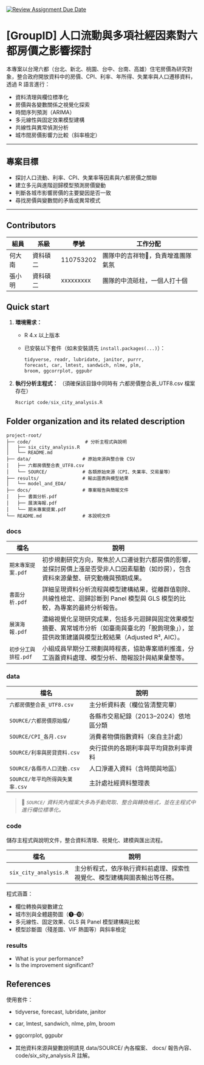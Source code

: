 [![Review Assignment Due Date](https://classroom.github.com/assets/deadline-readme-button-22041afd0340ce965d47ae6ef1cefeee28c7c493a6346c4f15d667ab976d596c.svg)](https://classroom.github.com/a/HR2Xz9sU)
# [GroupID] 人口流動與多項社經因素對六都房價之影響探討
本專案以台灣六都（台北、新北、桃園、台中、台南、高雄）住宅房價為研究對象，整合政府開放資料中的房價、CPI、利率、年所得、失業率與人口遷移資料，透過 R 語言進行：

- 資料清理與欄位標準化
- 房價與各變數關係之視覺化探索
- 時間序列預測（ARIMA）
- 多元線性與固定效果模型建構
- 共線性與異常偵測分析
- 城市間房價影響力比較（斜率檢定）

---

## 專案目標

- 探討人口流動、利率、CPI、失業率等因素與六都房價之關聯
- 建立多元與進階迴歸模型預測房價變動
- 判斷各城市影響房價的主要變因是否一致
- 尋找房價與變數間的矛盾或異常模式

---

## Contributors
|組員|系級|學號|工作分配|
|-|-|-|-|
|何大南|資科碩二|110753202|團隊中的吉祥物🦒，負責增進團隊氣氛| 
|張小明|資科碩二|xxxxxxxxx|團隊的中流砥柱，一個人打十個|

## Quick start

1. **環境需求：**
   - R 4.x 以上版本
   - 已安裝以下套件（如未安裝請先 `install.packages(...)`）：

     ```r
     tidyverse, readr, lubridate, janitor, purrr,
     forecast, car, lmtest, sandwich, nlme, plm,
     broom, ggcorrplot, ggpubr
     ```

2. **執行分析主程式：**
（須確保該目錄中同時有 六都房價整合表_UTF8.csv 檔案存在）

   ```r
   Rscript code/six_city_analysis.R

## Folder organization and its related description

```
project-root/
├── code/                    # 分析主程式與說明
│   ├── six_city_analysis.R
│   └── README.md
├── data/                   # 原始來源與整合後 CSV
│   ├── 六都房價整合表_UTF8.csv
│   └── SOURCE/             # 各類原始來源（CPI、失業率、交易量等）
├── results/                # 輸出圖表與模型結果
│   └── model_and_EDA/
├── docs/                   # 專案報告與簡報文件
│   ├── 書面分析.pdf
│   ├── 展演海報.pdf
│   └── 期末專案提案.pdf
└── README.md               # 本說明文件
```


### docs
|檔名|說明|
|--|--|
|`期末專案提案.pdf`|初步規劃研究方向，聚焦於人口遷徙對六都房價的影響，並探討房價上漲是否受非人口因素驅動（如炒房），包含資料來源彙整、研究動機與預期成果。|
|`書面分析.pdf`|詳細呈現資料分析流程與模型建構結果，從離群值剔除、共線性檢定、迴歸診斷到 Panel 模型與 GLS 模型的比較，為專案的最終分析報告。|
|`展演海報.pdf`|濃縮視覺化呈現研究成果，包括多元迴歸與固定效果模型摘要、異常城市分析（如臺南與臺北的「脫鉤現象」），並提供政策建議與模型比較結果（Adjusted R², AIC）。|
|`初步分工與排程.pdf`|小組成員早期分工規劃與時程表，協助專案順利推進，分工涵蓋資料處理、模型分析、簡報設計與結果彙整等。|

### data
|檔名|說明|
|--|--|
|`六都房價整合表_UTF8.csv`|主分析資料表（欄位皆清整完畢）|
|`SOURCE/六都房價原始檔/`|各縣市交易紀錄（2013–2024）依地區分類|
|`SOURCE/CPI_各月.csv`|消費者物價指數資料（來自主計處）|
|`SOURCE/利率與房貸資料.csv`|央行提供的各期利率與平均貸款利率資料|
|`SOURCE/各縣市人口流動.csv`|人口淨遷入資料（含時間與地區）|
|`SOURCE/年平均所得與失業率.csv`|主計處社經資料整理表|

> 📌 *`SOURCE/` 資料夾內檔案大多為手動爬取、整合與轉換格式，並在主程式中進行欄位標準化。*

### code
儲存主程式與說明文件，整合資料清理、視覺化、建模與匯出流程。

|檔名|說明|
|--|--|
|`six_city_analysis.R`|主分析程式，依序執行資料前處理、探索性視覺化、模型建構與圖表輸出等任務。|

程式涵蓋：
- 欄位轉換與變數建立
- 城市別與全體趨勢圖（❶–❿）
- 多元線性、固定效果、GLS 與 Panel 模型建構與比較
- 模型診斷圖（殘差圖、VIF 熱圖等）與斜率檢定

### results
* What is your performance?
* Is the improvement significant?

## References
使用套件：

- tidyverse, forecast, lubridate, janitor

- car, lmtest, sandwich, nlme, plm, broom

- ggcorrplot, ggpubr

- 其他資料來源與變數說明請見 data/SOURCE/ 內各檔案、 docs/ 報告內容、code/six_sity_analysis.R 註解。